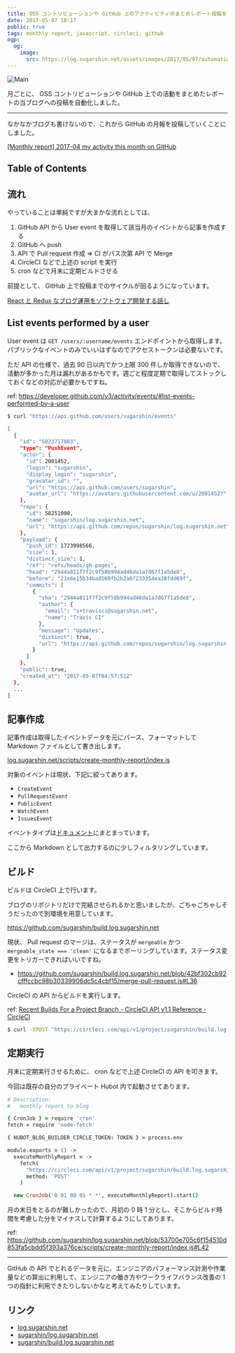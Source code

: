 ```yaml
---
title: OSS コントリビューションや GitHub 上のアクティビティのまとめレポート投稿を自動化する
date: 2017-05-07 10:17
public: true
tags: monthly report, javascript, circleci, github
ogp:
  og:
    image:
      src: https://log.sugarshin.net/assets/images/2017/05/07/automation-monthly-report/main.png
---
```


![Main](/assets/images/2017/05/07/automation-monthly-report/main.png)

月ごとに、 OSS コントリビューションや GitHub 上での活動をまとめたレポートの当ブログへの投稿を自動化しました。

---

なかなかブログも書けないので、これから GitHub の月報を投稿していくことにしました。

[[Monthly report] 2017-04 my activity this month on GitHub](/2017/04/30/monthly-report-1704)

## Table of Contents

## 流れ

やっていることは単純ですが大まかな流れとしては、

1. GitHub API から User event を取得して該当月のイベントから記事を作成する
2. GitHub へ push
3. API で Pull request 作成 => CI がパス次第 API で Merge
4. CircleCI などで上述の script を実行
5. cron などで月末に定期ビルドさせる

前提として、 GitHub 上で投稿までのサイクルが回るようになっています。

[React と Redux なブログ運用をソフトウェア開発する話し](/2016/07/14/blog-like-software-development)

## List events performed by a user

User event は `GET /users/:username/events` エンドポイントから取得します。パブリックなイベントのみでいいはずなのでアクセストークンは必要ないです。

ただ API の仕様で、過去 90 日以内でかつ上限 300 件しか取得できないので、活動が多かった月は漏れがあるかもです。週ごと程度定期で取得してストックしておくなどの対応が必要かもですね。

ref: https://developer.github.com/v3/activity/events/#list-events-performed-by-a-user

```bash
$ curl "https://api.github.com/users/sugarshin/events"

[
  {
    "id": "5823717083",
    "type": "PushEvent",
    "actor": {
      "id": 2001452,
      "login": "sugarshin",
      "display_login": "sugarshin",
      "gravatar_id": "",
      "url": "https://api.github.com/users/sugarshin",
      "avatar_url": "https://avatars.githubusercontent.com/u/2001452?"
    },
    "repo": {
      "id": 58251000,
      "name": "sugarshin/log.sugarshin.net",
      "url": "https://api.github.com/repos/sugarshin/log.sugarshin.net"
    },
    "payload": {
      "push_id": 1723998566,
      "size": 1,
      "distinct_size": 1,
      "ref": "refs/heads/gh-pages",
      "head": "2944a811f7f2c9f58b994ad46da1a7d67f1a5de8",
      "before": "21e6e15b34bad569fb2b2a6f233354ea38fdd69f",
      "commits": [
        {
          "sha": "2944a811f7f2c9f58b994ad46da1a7d67f1a5de8",
          "author": {
            "email": "s+travisci@sugarshin.net",
            "name": "Travis CI"
          },
          "message": "Updates",
          "distinct": true,
          "url": "https://api.github.com/repos/sugarshin/log.sugarshin.net/commits/2944a811f7f2c9f58b994ad46da1a7d67f1a5de8"
        }
      ]
    },
    "public": true,
    "created_at": "2017-05-07T04:57:51Z"
  },
  ...
]
```

## 記事作成

記事作成は取得したイベントデータを元にパース、フォーマットして Markdown ファイルとして書き出します。

[log.sugarshin.net/scripts/create-monthly-report/index.js](https://github.com/sugarshin/log.sugarshin.net/blob/6370f753134c3ba9592afd7cac5c7640746a060e/scripts/create-monthly-report/index.js)

対象のイベントは現状、下記に絞ってあります。

- `CreateEvent`
- `PullRequestEvent`
- `PublicEvent`
- `WatchEvent`
- `IssuesEvent`

イベントタイプは[ドキュメント](https://developer.github.com/v3/activity/events/types/)にまとまっています。

ここから Markdown として出力するのに少しフィルタリングしています。

## ビルド

ビルドは CircleCI 上で行います。

ブログのリポジトリだけで完結させられるかと思いましたが、ごちゃごちゃしそうだったので別環境を用意しています。

https://github.com/sugarshin/build.log.sugarshin.net

現状、 Pull request のマージは、ステータスが `mergeable` かつ `mergeable_state === 'clean'` になるまでポーリングしています。ステータス変更をトリガーできればいいですね。

- https://github.com/sugarshin/build.log.sugarshin.net/blob/42bf302cb92cfffccbc98b30339906dc5c4cbf15/merge-pull-request.js#L36

CircleCI の API からビルドを実行します。

ref: [Recent Builds For a Project Branch - CircleCI API v1.1 Reference - CircleCI](https://circleci.com/docs/api/v1-reference/#recent-builds-project-branch)

```bash
$ curl -XPOST "https://circleci.com/api/v1/project/sugarshin/build.log.sugarshin.net/tree/monthly-report?circle-token=$TOKEN"
```

## 定期実行

月末に定期実行させるために、 cron などで上述 CircleCI の API を叩きます。

今回は既存の自分のプライベート Hubot 内で起動させてあります。

```coffeescript
# Description:
#   monthly report to blog

{ CronJob } = require 'cron'
fetch = require 'node-fetch'

{ HUBOT_BLOG_BUILDER_CIRCLE_TOKEN: TOKEN } = process.env

module.exports = () ->
  executeMonthlyReport = ->
    fetch(
      "https://circleci.com/api/v1/project/sugarshin/build.log.sugarshin.net/tree/monthly-report?circle-token=#{TOKEN}"
      method: 'POST'
    )

  new CronJob('0 01 00 01 * *', executeMonthlyReport).start()
```

月の末日をとるのが難しかったので、月初の 0 時 1 分とし、そこからビルド時間を考慮した分をマイナスして計算するようにしてあります。

ref: https://github.com/sugarshin/log.sugarshin.net/blob/53700e705c6f154510d853fa5cbdd5f393a376ce/scripts/create-monthly-report/index.js#L42

---

GitHub の API でとれるデータを元に、エンジニアのパフォーマンス計測や作業量などの算出に利用して、エンジニアの働き方やワークライフバランス改善の 1 つの指針に利用できたりしないかなと考えてみたりしています。

## リンク

- [log.sugarshin.net](https://log.sugarshin.net/)
- [sugarshin/log.sugarshin.net](https://github.com/sugarshin/log.sugarshin.net)
- [sugarshin/build.log.sugarshin.net](https://github.com/sugarshin/build.log.sugarshin.net)
